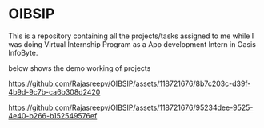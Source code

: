 # OIBSIP
This is a repository containing all the projects/tasks assigned to me while I was doing Virtual Internship Program as a App development Intern in Oasis InfoByte.


below shows the demo working of projects

https://github.com/Rajasreepv/OIBSIP/assets/118721676/8b7c203c-d39f-4b9d-9c7b-ca6b308d2420



https://github.com/Rajasreepv/OIBSIP/assets/118721676/95234dee-9525-4e40-b266-b152549576ef

